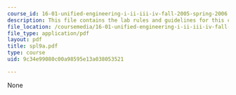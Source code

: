 ```yaml
---
course_id: 16-01-unified-engineering-i-ii-iii-iv-fall-2005-spring-2006
description: This file contains the lab rules and guidelines for this course.
file_location: /coursemedia/16-01-unified-engineering-i-ii-iii-iv-fall-2005-spring-2006/9c34e99080c00a98595e13a038053521_spl9a.pdf
file_type: application/pdf
layout: pdf
title: spl9a.pdf
type: course
uid: 9c34e99080c00a98595e13a038053521

---
```

None